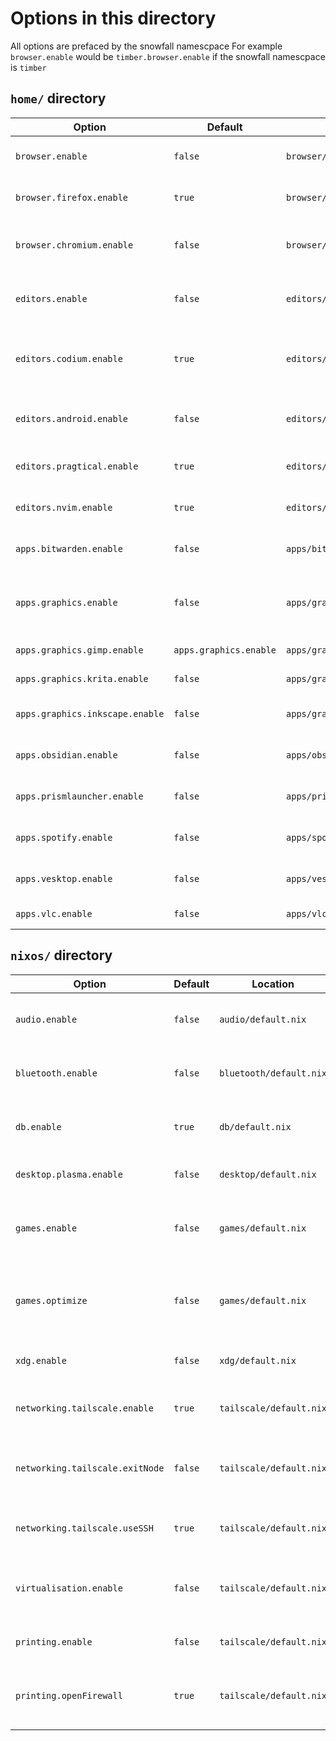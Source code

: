 # Options in this directory

All options are prefaced by the snowfall namescpace
For example `browser.enable` would be `timber.browser.enable` if the snowfall namescpace is `timber`

## `home/` directory
| Option                          | Default                | Location                         | Explanation                                     |
| ------------------------------- | ---------------------- | -------------------------------- | ----------------------------------------------- |
| `browser.enable`                | `false`                | `browser/default.nix`            | Whether to enable browser                       |
| `browser.firefox.enable`        | `true`                 | `browser/default.nix`            | Whether to enable firefox                       |
| `browser.chromium.enable`       | `false`                | `browser/default.nix`            | Whether to enable ungoogled chromium            |
| `editors.enable`                | `false`                | `editors/default.nix`            | Whether to enable graphical editors             |
| `editors.codium.enable`         | `true`                 | `editors/default.nix`            | Whether to enable vscodium with some extensions |
| `editors.android.enable`        | `false`                | `editors/default.nix`            | Whether to enable android studio                |
| `editors.pragtical.enable`      | `true`                 | `editors/default.nix`            | Whether to enable pragtical                                    |
| `editors.nvim.enable`           | `true`                 | `editors/default.nix`            | Whether to enable neovim                        |
| `apps.bitwarden.enable`         | `false`                | `apps/bitwarden/default.nix`     | Whether to install Bitwarden                    |
| `apps.graphics.enable`          | `false`                | `apps/graphics/default.nix`      | Whether to install graphics apps (GIMP)         |
| `apps.graphics.gimp.enable`     | `apps.graphics.enable` | `apps/graphics/default.nix`      | Whether to install GIMP                         |
| `apps.graphics.krita.enable`    | `false`                | `apps/graphics/default.nix`      | Whether to install Krita                        |
| `apps.graphics.inkscape.enable` | `false`                | `apps/graphics/default.nix`      | Whether to install Inkscape                     |
| `apps.obsidian.enable`          | `false`                | `apps/obsidian/default.nix`      | Whether to install obsidian                     |
| `apps.prismlauncher.enable`     | `false`                | `apps/prismlauncher/default.nix` | Whether to install prism launcher               |
| `apps.spotify.enable`           | `false`                | `apps/spotify/default.nix`       | Whether to install spotify                      |
| `apps.vesktop.enable`           | `false`                | `apps/vesktop/default.nix`       | Whether to install vesktop                      |
| `apps.vlc.enable`               | `false`                | `apps/vlc/default.nix`           | Whether to install vlc                          |


## `nixos/` directory
| Option                          | Default | Location                | Explanation                                                    |
| ------------------------------- | ------- | ----------------------- | -------------------------------------------------------------- |
| `audio.enable`                  | `false` | `audio/default.nix`     | Whether to enable the pipewire service                         |
| `bluetooth.enable`              | `false` | `bluetooth/default.nix` | Whether to enable bluetooth on the machine                     |
| `db.enable`                     | `true`  | `db/default.nix`        | Whether to enable mySQL using mariadb                          |
| `desktop.plasma.enable`         | `false` | `desktop/default.nix`   | Whether to use KDE plasma 6                                    |
| `games.enable`                  | `false` | `games/default.nix`     | Whether to enable some gaming stuff, like Steam and Proton     |
| `games.optimize`                | `false` | `games/default.nix`     | Whether to enable kernel optimizations that the steam deck has |
| `xdg.enable`                    | `false` | `xdg/default.nix`       | Whether to enable xdg-open                                     |
| `networking.tailscale.enable`   | `true`  | `tailscale/default.nix` | Whether to enable the tailscale service                        |
| `networking.tailscale.exitNode` | `false` | `tailscale/default.nix` | Whether to make the device a tailscale exit node               |
| `networking.tailscale.useSSH`   | `true`  | `tailscale/default.nix` | Whether to use tailscale for ssh authentication                |
| `virtualisation.enable`         | `false` | `tailscale/default.nix` | Whether to enable virtualisation using virt-manager            |
| `printing.enable`               | `false` | `tailscale/default.nix` | Whether to enable printing                                     |
| `printing.openFirewall`         | `true`  | `tailscale/default.nix` | Whether to enable searching for printers over the network      |
